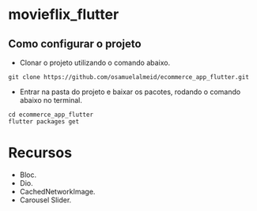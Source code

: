 # movieflix_flutter

## Como configurar o projeto
-   Clonar o projeto utilizando o comando abaixo.
 
```shell
git clone https://github.com/osamuelalmeid/ecommerce_app_flutter.git
```

-   Entrar na pasta do projeto e baixar os pacotes, rodando o comando abaixo no terminal.

```shell
cd ecommerce_app_flutter
flutter packages get
```

# Recursos
-   Bloc.
-   Dio.
-   CachedNetworkImage.
-   Carousel Slider.

